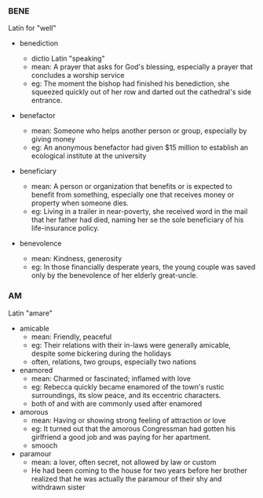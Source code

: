 ### BENE

Latin for "well"

+ benediction
  + dictio Latin "speaking"
  + mean: A prayer that asks for God's blessing, especially a prayer that concludes a worship service
  + eg: The moment the bishop had finished his benediction, she squeezed quickly out of her row and darted out the cathedral's side entrance.

+ benefactor
  + mean: Someone who helps another person or group, especially by giving money
  + eg: An anonymous benefactor had given $15 million to establish an ecological institute at the university
+ beneficiary
  + mean: A person or organization that benefits or is expected to benefit from something, especially one that receives money or property when someone dies.
  + eg: Living in a trailer in near-poverty, she received word in the mail that her father had died, naming her se the sole beneficiary of his life-insurance policy.

+ benevolence
  + mean: Kindness, generosity
  + eg: In those financially desperate years, the young couple was saved only by the benevolence of her elderly great-uncle.



### AM

Latin "amare"

+ amicable
  + mean: Friendly, peaceful
  + eg: Their relations with their in-laws were generally amicable, despite some bickering during the holidays
  + often, relations, two groups, especially two nations
+ enamored
  + mean: Charmed or fascinated; inflamed with love
  + eg: Rebecca quickly became enamored of the town's rustic surroundings, its slow peace, and its eccentric characters.
  + both of and with are commonly used after enamored
+ amorous
  + mean: Having or showing strong feeling of attraction or love
  + eg: It turned out that the amorous Congressman had gotten his girlfriend a good job and was paying for her apartment.
  + smooch
+ paramour
  + mean: a lover, often secret, not allowed by law or custom
  + He had been coming to the house for two years before her brother realized that he was actually the paramour of their shy and withdrawn sister

